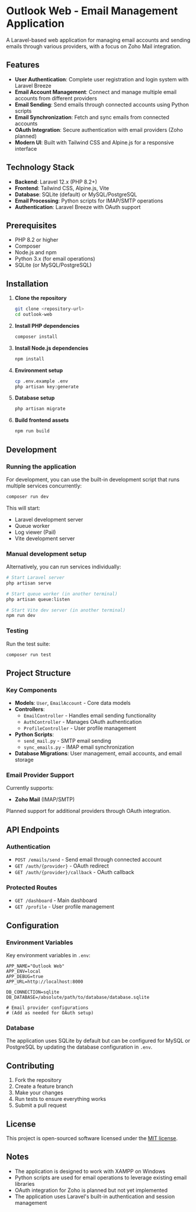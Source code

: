# Outlook Web - Email Management Application

A Laravel-based web application for managing email accounts and sending emails through various providers, with a focus on Zoho Mail integration.

## Features

- **User Authentication**: Complete user registration and login system with Laravel Breeze
- **Email Account Management**: Connect and manage multiple email accounts from different providers
- **Email Sending**: Send emails through connected accounts using Python scripts
- **Email Synchronization**: Fetch and sync emails from connected accounts
- **OAuth Integration**: Secure authentication with email providers (Zoho planned)
- **Modern UI**: Built with Tailwind CSS and Alpine.js for a responsive interface

## Technology Stack

- **Backend**: Laravel 12.x (PHP 8.2+)
- **Frontend**: Tailwind CSS, Alpine.js, Vite
- **Database**: SQLite (default) or MySQL/PostgreSQL
- **Email Processing**: Python scripts for IMAP/SMTP operations
- **Authentication**: Laravel Breeze with OAuth support

## Prerequisites

- PHP 8.2 or higher
- Composer
- Node.js and npm
- Python 3.x (for email operations)
- SQLite (or MySQL/PostgreSQL)

## Installation

1. **Clone the repository**
   ```bash
   git clone <repository-url>
   cd outlook-web
   ```

2. **Install PHP dependencies**
   ```bash
   composer install
   ```

3. **Install Node.js dependencies**
   ```bash
   npm install
   ```

4. **Environment setup**
   ```bash
   cp .env.example .env
   php artisan key:generate
   ```

5. **Database setup**
   ```bash
   php artisan migrate
   ```

6. **Build frontend assets**
   ```bash
   npm run build
   ```

## Development

### Running the application

For development, you can use the built-in development script that runs multiple services concurrently:

```bash
composer run dev
```

This will start:
- Laravel development server
- Queue worker
- Log viewer (Pail)
- Vite development server

### Manual development setup

Alternatively, you can run services individually:

```bash
# Start Laravel server
php artisan serve

# Start queue worker (in another terminal)
php artisan queue:listen

# Start Vite dev server (in another terminal)
npm run dev
```

### Testing

Run the test suite:

```bash
composer run test
```

## Project Structure

### Key Components

- **Models**: `User`, `EmailAccount` - Core data models
- **Controllers**: 
  - `EmailController` - Handles email sending functionality
  - `AuthController` - Manages OAuth authentication
  - `ProfileController` - User profile management
- **Python Scripts**:
  - `send_mail.py` - SMTP email sending
  - `sync_emails.py` - IMAP email synchronization
- **Database Migrations**: User management, email accounts, and email storage

### Email Provider Support

Currently supports:
- **Zoho Mail** (IMAP/SMTP)

Planned support for additional providers through OAuth integration.

## API Endpoints

### Authentication
- `POST /emails/send` - Send email through connected account
- `GET /auth/{provider}` - OAuth redirect
- `GET /auth/{provider}/callback` - OAuth callback

### Protected Routes
- `GET /dashboard` - Main dashboard
- `GET /profile` - User profile management

## Configuration

### Environment Variables

Key environment variables in `.env`:

```env
APP_NAME="Outlook Web"
APP_ENV=local
APP_DEBUG=true
APP_URL=http://localhost:8000

DB_CONNECTION=sqlite
DB_DATABASE=/absolute/path/to/database/database.sqlite

# Email provider configurations
# (Add as needed for OAuth setup)
```

### Database

The application uses SQLite by default but can be configured for MySQL or PostgreSQL by updating the database configuration in `.env`.

## Contributing

1. Fork the repository
2. Create a feature branch
3. Make your changes
4. Run tests to ensure everything works
5. Submit a pull request

## License

This project is open-sourced software licensed under the [MIT license](https://opensource.org/licenses/MIT).

## Notes

- The application is designed to work with XAMPP on Windows
- Python scripts are used for email operations to leverage existing email libraries
- OAuth integration for Zoho is planned but not yet implemented
- The application uses Laravel's built-in authentication and session management